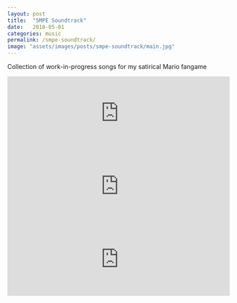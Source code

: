 ```yaml
---
layout: post
title:  "SMPE Soundtrack"
date:   2018-05-01
categories: music
permalink: /smpe-soundtrack/
image: "assets/images/posts/smpe-soundtrack/main.jpg"
---
```


<p class="post--full__excerpt">
	Collection of work-in-progress songs for my satirical Mario fangame
</p>

<iframe width="100%" height="166" scrolling="no" frameborder="no" allow="autoplay" src="https://w.soundcloud.com/player/?url=https%3A//api.soundcloud.com/tracks/437988177&color=%23ff5500&auto_play=false&hide_related=false&show_comments=true&show_user=true&show_reposts=false&show_teaser=true"></iframe>

<iframe width="100%" height="166" scrolling="no" frameborder="no" allow="autoplay" src="https://w.soundcloud.com/player/?url=https%3A//api.soundcloud.com/tracks/438438273&color=%23ff5500&auto_play=false&hide_related=false&show_comments=true&show_user=true&show_reposts=false&show_teaser=true"></iframe>

<iframe width="100%" height="166" scrolling="no" frameborder="no" allow="autoplay" src="https://w.soundcloud.com/player/?url=https%3A//api.soundcloud.com/tracks/439126254&color=%23ff5500&auto_play=false&hide_related=false&show_comments=true&show_user=true&show_reposts=false&show_teaser=true"></iframe>